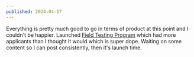 ```yaml
---
published: 2024-04-17
---
```


Everything is pretty much good to go in terms of product at this point and I couldn't be happier. Launched <a href="https://barrage800.com/pages/field-testing">Field Testing Program</a> which had more applicants than I thought it would which is super dope. Waiting on some content so I can post consistently, then it's launch time.

